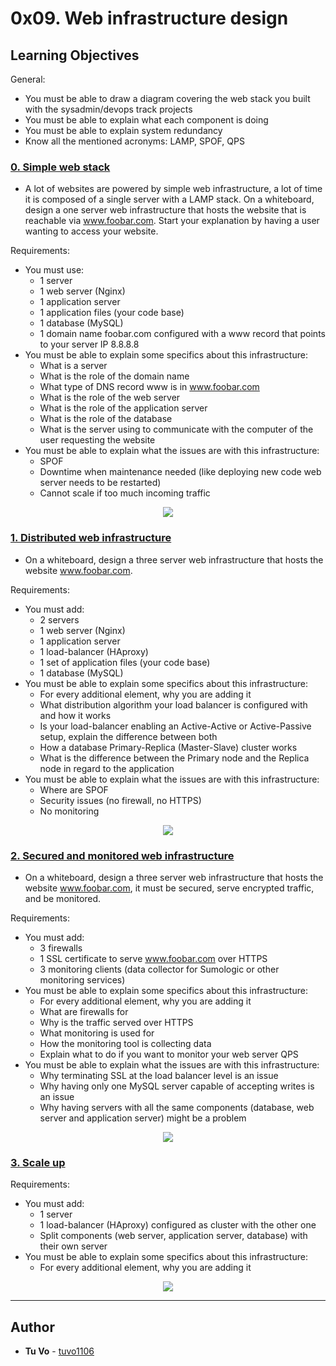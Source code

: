 # 0x09. Web infrastructure design

## Learning Objectives

General:
* You must be able to draw a diagram covering the web stack you built with the sysadmin/devops track projects
* You must be able to explain what each component is doing
* You must be able to explain system redundancy
* Know all the mentioned acronyms: LAMP, SPOF, QPS

### [0. Simple web stack](./0-simple_web_stack)
* A lot of websites are powered by simple web infrastructure, a lot of time it is composed of a single server with a LAMP stack. On a whiteboard, design a one server web infrastructure that hosts the website that is reachable via www.foobar.com. Start your explanation by having a user wanting to access your website.

Requirements:

  * You must use:
    * 1 server
    * 1 web server (Nginx)
    * 1 application server
    * 1 application files (your code base)
    * 1 database (MySQL)
    * 1 domain name foobar.com configured with a www record that points to your server IP 8.8.8.8
  * You must be able to explain some specifics about this infrastructure:
    * What is a server
    * What is the role of the domain name
    * What type of DNS record www is in www.foobar.com
    * What is the role of the web server
    * What is the role of the application server
    * What is the role of the database
    * What is the server using to communicate with the computer of the user requesting the website
  * You must be able to explain what the issues are with this infrastructure:
    * SPOF
    * Downtime when maintenance needed (like deploying new code web server needs to be restarted)
    * Cannot scale if too much incoming traffic


<p align="center">
  <img src="https://i.imgur.com/11WzX3i.png">
</p>


### [1. Distributed web infrastructure](./1-distributed_web_infrastructure)
* On a whiteboard, design a three server web infrastructure that hosts the website www.foobar.com.

Requirements:

  * You must add:
    * 2 servers
    * 1 web server (Nginx)
    * 1 application server
    * 1 load-balancer (HAproxy)
    * 1 set of application files (your code base)
    * 1 database (MySQL)
  * You must be able to explain some specifics about this infrastructure:
    * For every additional element, why you are adding it
    * What distribution algorithm your load balancer is configured with and how it works
    * Is your load-balancer enabling an Active-Active or Active-Passive setup, explain the difference between both
    * How a database Primary-Replica (Master-Slave) cluster works
    * What is the difference between the Primary node and the Replica node in regard to the application
  * You must be able to explain what the issues are with this infrastructure:
    * Where are SPOF
    * Security issues (no firewall, no HTTPS)
    * No monitoring


<p align="center">
  <img src="https://i.imgur.com/6bTZOcI.png">
</p>


### [2. Secured and monitored web infrastructure](./2-secured_and_monitored_web_infrastructure)
* On a whiteboard, design a three server web infrastructure that hosts the website www.foobar.com, it must be secured, serve encrypted traffic, and be monitored.

Requirements:

  * You must add:
    * 3 firewalls
    * 1 SSL certificate to serve www.foobar.com over HTTPS
    * 3 monitoring clients (data collector for Sumologic or other monitoring services)
  * You must be able to explain some specifics about this infrastructure:
    * For every additional element, why you are adding it
    * What are firewalls for
    * Why is the traffic served over HTTPS
    * What monitoring is used for
    * How the monitoring tool is collecting data
    * Explain what to do if you want to monitor your web server QPS
  * You must be able to explain what the issues are with this infrastructure:
    * Why terminating SSL at the load balancer level is an issue
    * Why having only one MySQL server capable of accepting writes is an issue
    * Why having servers with all the same components (database, web server and application server) might be a problem


<p align="center">
  <img src="https://i.imgur.com/9yScYsJ.png">
</p>


### [3. Scale up](./3-scale_up)

Requirements:

  * You must add:
    * 1 server
    * 1 load-balancer (HAproxy) configured as cluster with the other one
    * Split components (web server, application server, database) with their own server
  * You must be able to explain some specifics about this infrastructure:
    * For every additional element, why you are adding it


<p align="center">
  <img src="https://i.imgur.com/GAELiDU.png">
</p>


---

## Author
* **Tu Vo** - [tuvo1106](https://github.com/tuvo1106)
